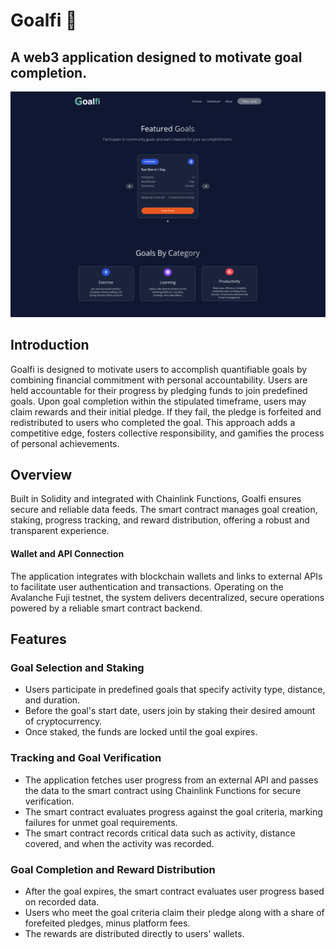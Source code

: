 # Goalfi 🏁
## A web3 application designed to motivate goal completion. 

![Alt text](client/images/goalfi.png)

## Introduction
Goalfi is designed to motivate users to accomplish quantifiable goals by combining financial commitment with personal accountability. Users are held accountable for their progress by pledging funds to join predefined goals. Upon goal completion within the stipulated timeframe, users may claim rewards and their initial pledge. If they fail, the pledge is forfeited and redistributed to users who completed the goal. This approach adds a competitive edge, fosters collective responsibility, and gamifies the process of personal achievements.


## Overview
Built in Solidity and integrated with Chainlink Functions, Goalfi ensures secure and reliable data feeds. The smart contract manages goal creation, staking, progress tracking, and reward distribution, offering a robust and transparent experience.

#### Wallet and API Connection
The application integrates with blockchain wallets and links to external APIs to facilitate user authentication and transactions. Operating on the Avalanche Fuji testnet, the system delivers decentralized, secure operations powered by a reliable smart contract backend.


## Features
### Goal Selection and Staking
- Users participate in predefined goals that specify activity type, distance, and duration. 
- Before the goal's start date, users join by staking their desired amount of cryptocurrency. 
- Once staked, the funds are locked until the goal expires. 

### Tracking and Goal Verification 
- The application fetches user progress from an external API and passes the data to the smart contract using Chainlink Functions for secure verification. 
- The smart contract evaluates progress against the goal criteria, marking failures for unmet goal requirements. 
- The smart contract records critical data such as activity, distance covered, and when the activity was recorded. 

### Goal Completion and Reward Distribution
- After the goal expires, the smart contract evaluates user progress based on recorded data. 
- Users who meet the goal criteria claim their pledge along with a share of forefeited pledges, minus platform fees. 
- The rewards are distributed directly to users' wallets.

